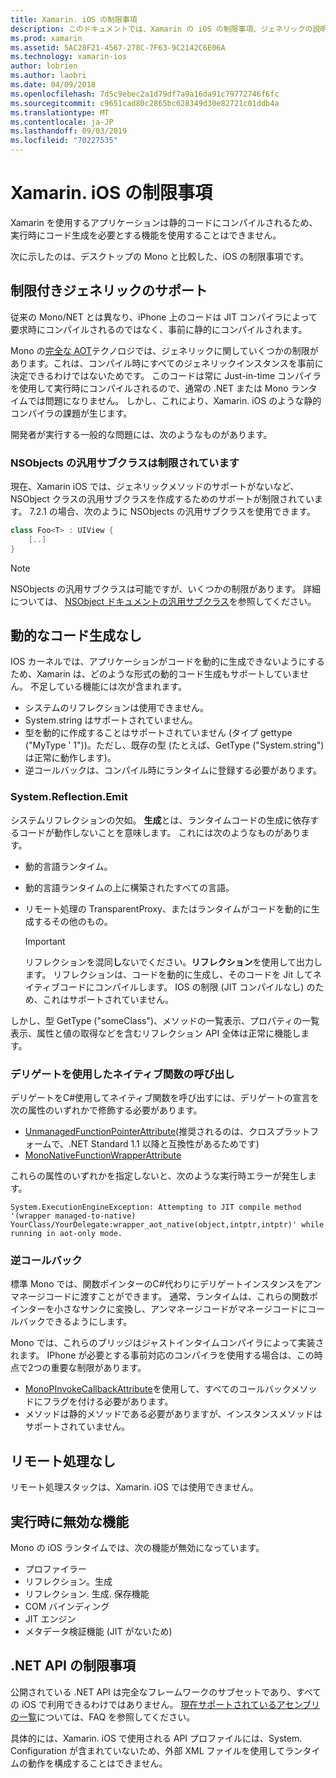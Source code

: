 ```yaml
---
title: Xamarin. iOS の制限事項
description: このドキュメントでは、Xamarin の iOS の制限事項、ジェネリックの説明、NSObjects の汎用サブクラス、ジェネリックオブジェクトでの P/Invoke などについて説明します。
ms.prod: xamarin
ms.assetid: 5AC28F21-4567-278C-7F63-9C2142C6E06A
ms.technology: xamarin-ios
author: lobrien
ms.author: laobri
ms.date: 04/09/2018
ms.openlocfilehash: 7d5c9ebec2a1d79df7a9a16da91c79772746f6fc
ms.sourcegitcommit: c9651cad80c2865bc628349d30e82721c01ddb4a
ms.translationtype: MT
ms.contentlocale: ja-JP
ms.lasthandoff: 09/03/2019
ms.locfileid: "70227535"
---
```

# <a name="limitations-of-xamarinios"></a>Xamarin. iOS の制限事項

Xamarin を使用するアプリケーションは静的コードにコンパイルされるため、実行時にコード生成を必要とする機能を使用することはできません。

次に示したのは、デスクトップの Mono と比較した、iOS の制限事項です。

 <a name="Limited_Generics_Support" />


## <a name="limited-generics-support"></a>制限付きジェネリックのサポート

従来の Mono/NET とは異なり、iPhone 上のコードは JIT コンパイラによって要求時にコンパイルされるのではなく、事前に静的にコンパイルされます。

Mono の[完全な AOT](https://www.mono-project.com/docs/advanced/aot/#full-aot)テクノロジでは、ジェネリックに関していくつかの制限があります。これは、コンパイル時にすべてのジェネリックインスタンスを事前に決定できるわけではないためです。 このコードは常に Just-in-time コンパイラを使用して実行時にコンパイルされるので、通常の .NET または Mono ランタイムでは問題になりません。 しかし、これにより、Xamarin. iOS のような静的コンパイラの課題が生じます。

開発者が実行する一般的な問題には、次のようなものがあります。

 <a name="Generic_Subclasses_of_NSObjects_are_limited" />


### <a name="generic-subclasses-of-nsobjects-are-limited"></a>NSObjects の汎用サブクラスは制限されています

現在、Xamarin iOS では、ジェネリックメソッドのサポートがないなど、NSObject クラスの汎用サブクラスを作成するためのサポートが制限されています。 7\.2.1 の場合、次のように NSObjects の汎用サブクラスを使用できます。

```csharp
class Foo<T> : UIView {
    [..]
}
```

> [!NOTE]
> NSObjects の汎用サブクラスは可能ですが、いくつかの制限があります。 詳細については、 [NSObject ドキュメントの汎用サブクラス](~/ios/internals/api-design/nsobject-generics.md)を参照してください。


 <a name="No_Dynamic_Code_Generation" />


## <a name="no-dynamic-code-generation"></a>動的なコード生成なし

IOS カーネルでは、アプリケーションがコードを動的に生成できないようにするため、Xamarin は、どのような形式の動的コード生成もサポートしていません。 不足している機能には次が含まれます。

- システムのリフレクションは使用できません。
- System.string はサポートされていません。
- 型を動的に作成することはサポートされていません (タイプ gettype ("MyType ' 1"))。ただし、既存の型 (たとえば、GetType ("System.string") は正常に動作します)。
- 逆コールバックは、コンパイル時にランタイムに登録する必要があります。



 <a name="System.Reflection.Emit" />


### <a name="systemreflectionemit"></a>System.Reflection.Emit

システムリフレクションの欠如。 **生成**とは、ランタイムコードの生成に依存するコードが動作しないことを意味します。 これには次のようなものがあります。

- 動的言語ランタイム。
- 動的言語ランタイムの上に構築されたすべての言語。
- リモート処理の TransparentProxy、またはランタイムがコードを動的に生成するその他のもの。


  > [!IMPORTANT]
  > リフレクションを混同**し**ないでください。**リフレクション**を使用して出力します。 リフレクションは、コードを動的に生成し、そのコードを Jit してネイティブコードにコンパイルします。 IOS の制限 (JIT コンパイルなし) のため、これはサポートされていません。

しかし、型 GetType ("someClass")、メソッドの一覧表示、プロパティの一覧表示、属性と値の取得などを含むリフレクション API 全体は正常に機能します。

### <a name="using-delegates-to-call-native-functions"></a>デリゲートを使用したネイティブ関数の呼び出し

デリゲートをC#使用してネイティブ関数を呼び出すには、デリゲートの宣言を次の属性のいずれかで修飾する必要があります。

- [UnmanagedFunctionPointerAttribute](xref:System.Runtime.InteropServices.UnmanagedFunctionPointerAttribute)(推奨されるのは、クロスプラットフォームで、.NET Standard 1.1 以降と互換性があるためです)
- [MonoNativeFunctionWrapperAttribute](xref:ObjCRuntime.MonoNativeFunctionWrapperAttribute)

これらの属性のいずれかを指定しないと、次のような実行時エラーが発生します。

```
System.ExecutionEngineException: Attempting to JIT compile method '(wrapper managed-to-native) YourClass/YourDelegate:wrapper_aot_native(object,intptr,intptr)' while running in aot-only mode.
```

 <a name="Reverse_Callbacks" />


### <a name="reverse-callbacks"></a>逆コールバック

標準 Mono では、関数ポインターのC#代わりにデリゲートインスタンスをアンマネージコードに渡すことができます。 通常、ランタイムは、これらの関数ポインターを小さなサンクに変換し、アンマネージコードがマネージコードにコールバックできるようにします。

Mono では、これらのブリッジはジャストインタイムコンパイラによって実装されます。 IPhone が必要とする事前対応のコンパイラを使用する場合は、この時点で2つの重要な制限があります。

- [MonoPInvokeCallbackAttribute](xref:ObjCRuntime.MonoPInvokeCallbackAttribute)を使用して、すべてのコールバックメソッドにフラグを付ける必要があります。
- メソッドは静的メソッドである必要がありますが、インスタンスメソッドはサポートされていません。

<a name="No_Remoting" />

## <a name="no-remoting"></a>リモート処理なし

リモート処理スタックは、Xamarin. iOS では使用できません。


 <a name="Runtime_Disabled_Features" />


## <a name="runtime-disabled-features"></a>実行時に無効な機能

Mono の iOS ランタイムでは、次の機能が無効になっています。

- プロファイラー
- リフレクション。生成
- リフレクション. 生成. 保存機能
- COM バインディング
- JIT エンジン
- メタデータ検証機能 (JIT がないため)


 <a name=".NET_API_Limitations" />


## <a name="net-api-limitations"></a>.NET API の制限事項

公開されている .NET API は完全なフレームワークのサブセットであり、すべての iOS で利用できるわけではありません。 [現在サポートされているアセンブリの一覧](~/cross-platform/internals/available-assemblies.md)については、FAQ を参照してください。



具体的には、Xamarin. iOS で使用される API プロファイルには、System. Configuration が含まれていないため、外部 XML ファイルを使用してランタイムの動作を構成することはできません。
